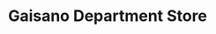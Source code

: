 ---
title: "Gaisano Department Store"
url: /cagayan-de-oro-city/gaisano-department-store/
shop: department store
---